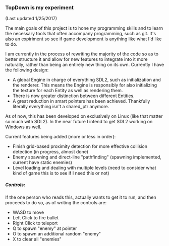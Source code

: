 ### TopDown is my experiment
(Last updated 1/25/2017)

The main goals of this project is to hone my programming skills and to learn the necessary tools that often accompany programming, such as git.  It's also an expiriment so see if game development is anything like what I'd like to do.  

I am currently in the process of rewriting the majority of the code so as to better structure it and allow for new features to integrate into it more naturally, rather than being an entirely new thing on its own.  Currently I have the following design:
- A global Engine in charge of everything SDL2, such as initialization and the renderer.  This means the Engine is responsibly for also initializing the texture for each Entity as well as rendering them.
- There is now greater distinction between different Entities.
- A great reduction in smart pointers has been achieved.  Thankfully literally everything isn't a shared_ptr anymore. 

As of now, this has been developed on exclusively on Linux (like that matter so much with SDL2).  In the near future I intend to get SDL2 working on Windows as well.

Current features being added (more or less in order):
- Finish grid-based proximity detection for more effective collision detection (in progress, almost done)
- Enemy spawning and direct-line "pathfinding" (spawning implemented, current have static enemies)
- Level loading and dealing with multiple levels (need to consider what kind of game this is to see if I need this or not)

##### Controls:
If the one person who reads this, actually wants to get it to run, and then proceeds to do so, as of writing the controls are:
- WASD to move
- Left Click to fire bullet
- Right Click to teleport
- Q to spawn "enemy" at pointer
- O to spawn an additional random "enemy"
- X to clear all "enemies"